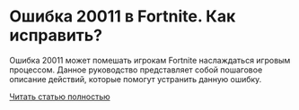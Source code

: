 # Ошибка 20011 в Fortnite. Как исправить?



Ошибка 20011 может помешать игрокам Fortnite наслаждаться игровым процессом. Данное руководство представляет собой пошаговое описание действий, которые помогут устранить данную ошибку.

[Читать статью полностью](https://xyberbara.com/gaming/20011-fortnite/)
